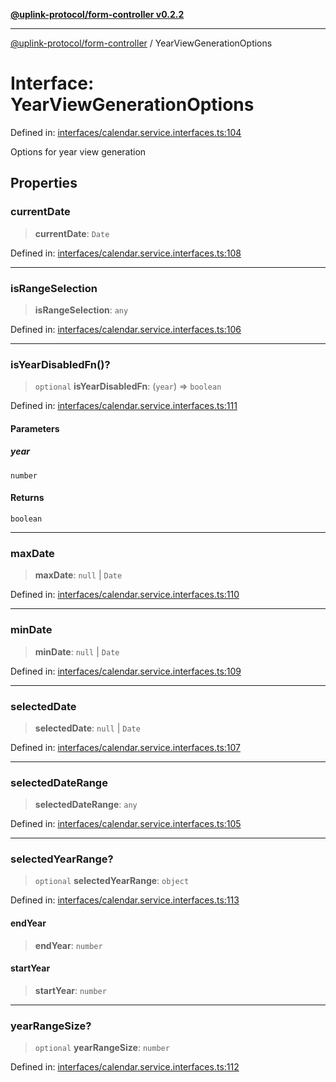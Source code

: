 [**@uplink-protocol/form-controller v0.2.2**](../README.md)

***

[@uplink-protocol/form-controller](../globals.md) / YearViewGenerationOptions

# Interface: YearViewGenerationOptions

Defined in: [interfaces/calendar.service.interfaces.ts:104](https://github.com/jmkcoder/uplink-protocol-calendar/blob/9a15037d7723ff15fbca8c4cbbcd3a222733e98e/src/interfaces/calendar.service.interfaces.ts#L104)

Options for year view generation

## Properties

### currentDate

> **currentDate**: `Date`

Defined in: [interfaces/calendar.service.interfaces.ts:108](https://github.com/jmkcoder/uplink-protocol-calendar/blob/9a15037d7723ff15fbca8c4cbbcd3a222733e98e/src/interfaces/calendar.service.interfaces.ts#L108)

***

### isRangeSelection

> **isRangeSelection**: `any`

Defined in: [interfaces/calendar.service.interfaces.ts:106](https://github.com/jmkcoder/uplink-protocol-calendar/blob/9a15037d7723ff15fbca8c4cbbcd3a222733e98e/src/interfaces/calendar.service.interfaces.ts#L106)

***

### isYearDisabledFn()?

> `optional` **isYearDisabledFn**: (`year`) => `boolean`

Defined in: [interfaces/calendar.service.interfaces.ts:111](https://github.com/jmkcoder/uplink-protocol-calendar/blob/9a15037d7723ff15fbca8c4cbbcd3a222733e98e/src/interfaces/calendar.service.interfaces.ts#L111)

#### Parameters

##### year

`number`

#### Returns

`boolean`

***

### maxDate

> **maxDate**: `null` \| `Date`

Defined in: [interfaces/calendar.service.interfaces.ts:110](https://github.com/jmkcoder/uplink-protocol-calendar/blob/9a15037d7723ff15fbca8c4cbbcd3a222733e98e/src/interfaces/calendar.service.interfaces.ts#L110)

***

### minDate

> **minDate**: `null` \| `Date`

Defined in: [interfaces/calendar.service.interfaces.ts:109](https://github.com/jmkcoder/uplink-protocol-calendar/blob/9a15037d7723ff15fbca8c4cbbcd3a222733e98e/src/interfaces/calendar.service.interfaces.ts#L109)

***

### selectedDate

> **selectedDate**: `null` \| `Date`

Defined in: [interfaces/calendar.service.interfaces.ts:107](https://github.com/jmkcoder/uplink-protocol-calendar/blob/9a15037d7723ff15fbca8c4cbbcd3a222733e98e/src/interfaces/calendar.service.interfaces.ts#L107)

***

### selectedDateRange

> **selectedDateRange**: `any`

Defined in: [interfaces/calendar.service.interfaces.ts:105](https://github.com/jmkcoder/uplink-protocol-calendar/blob/9a15037d7723ff15fbca8c4cbbcd3a222733e98e/src/interfaces/calendar.service.interfaces.ts#L105)

***

### selectedYearRange?

> `optional` **selectedYearRange**: `object`

Defined in: [interfaces/calendar.service.interfaces.ts:113](https://github.com/jmkcoder/uplink-protocol-calendar/blob/9a15037d7723ff15fbca8c4cbbcd3a222733e98e/src/interfaces/calendar.service.interfaces.ts#L113)

#### endYear

> **endYear**: `number`

#### startYear

> **startYear**: `number`

***

### yearRangeSize?

> `optional` **yearRangeSize**: `number`

Defined in: [interfaces/calendar.service.interfaces.ts:112](https://github.com/jmkcoder/uplink-protocol-calendar/blob/9a15037d7723ff15fbca8c4cbbcd3a222733e98e/src/interfaces/calendar.service.interfaces.ts#L112)
